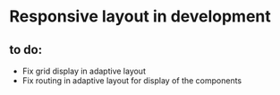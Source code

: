 # Responsive layout in development

## to do:

- Fix grid display in adaptive layout
- Fix routing in adaptive layout for display of the components